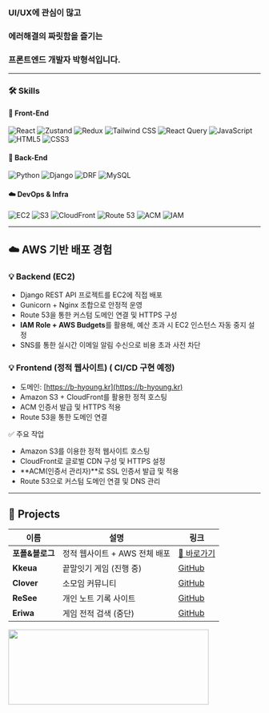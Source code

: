 ### UI/UX에 관심이 많고
### 에러해결의 짜릿함을 즐기는
### 프론트엔드 개발자 박형석입니다.

---

### 🛠️ Skills

#### 🎨 Front-End  
![React](https://img.shields.io/badge/React-61DAFB?style=flat-square&logo=react&logoColor=white)
![Zustand](https://img.shields.io/badge/Zustand-000000?style=flat-square&logo=zotero&logoColor=white)
![Redux](https://img.shields.io/badge/Redux-764ABC?style=flat-square&logo=redux&logoColor=white)
![Tailwind CSS](https://img.shields.io/badge/TailwindCSS-06B6D4?style=flat-square&logo=tailwind-css&logoColor=white)
![React Query](https://img.shields.io/badge/ReactQuery-FF4154?style=flat-square&logo=react-query&logoColor=white)
![JavaScript](https://img.shields.io/badge/JavaScript-F7DF1E?style=flat-square&logo=javascript&logoColor=black)
![HTML5](https://img.shields.io/badge/HTML5-E34F26?style=flat-square&logo=html5&logoColor=white)
![CSS3](https://img.shields.io/badge/CSS3-1572B6?style=flat-square&logo=css3&logoColor=white)

#### 🐍 Back-End  
![Python](https://img.shields.io/badge/Python-3776AB?style=flat-square&logo=python&logoColor=white)
![Django](https://img.shields.io/badge/Django-092E20?style=flat-square&logo=django&logoColor=white)
![DRF](https://img.shields.io/badge/DjangoREST-FF1709?style=flat-square&logo=django&logoColor=white)
![MySQL](https://img.shields.io/badge/MySQL-4479A1?style=flat-square&logo=mysql&logoColor=white)

#### ☁️ DevOps & Infra  
![EC2](https://img.shields.io/badge/AWS%20EC2-FF9900?style=flat-square&logo=amazon-ec2&logoColor=white)
![S3](https://img.shields.io/badge/AWS%20S3-569A31?style=flat-square&logo=amazon-s3&logoColor=white)
![CloudFront](https://img.shields.io/badge/CloudFront-F47421?style=flat-square&logo=cloudflare&logoColor=white)
![Route 53](https://img.shields.io/badge/Route%2053-8A94F6?style=flat-square&logo=amazon-aws&logoColor=white)
![ACM](https://img.shields.io/badge/ACM-232F3E?style=flat-square&logo=amazon-aws&logoColor=white)
![IAM](https://img.shields.io/badge/IAM-0052CC?style=flat-square&logo=amazon-aws&logoColor=white)

----

## ☁️ AWS 기반 배포 경험

### 💡 Backend (EC2)
- Django REST API 프로젝트를 EC2에 직접 배포
- Gunicorn + Nginx 조합으로 안정적 운영
- Route 53을 통한 커스텀 도메인 연결 및 HTTPS 구성
- **IAM Role + AWS Budgets**를 활용해, 예산 초과 시 EC2 인스턴스 자동 중지 설정
- SNS를 통한 실시간 이메일 알림 수신으로 비용 초과 사전 차단

### 💡 Frontend (정적 웹사이트) ( CI/CD 구현  예정)
- 도메인: [https://b-hyoung.kr](https://b-hyoung.kr)
- Amazon S3 + CloudFront를 활용한 정적 호스팅
- ACM 인증서 발급 및 HTTPS 적용
- Route 53을 통한 도메인 연결

✅ 주요 작업
- Amazon S3를 이용한 정적 웹사이트 호스팅
- CloudFront로 글로벌 CDN 구성 및 HTTPS 설정
- **ACM(인증서 관리자)**로 SSL 인증서 발급 및 적용
- Route 53으로 커스텀 도메인 연결 및 DNS 관리

----  
      
## 🚀 Projects

| 이름 | 설명 | 링크 |
|------|------|------|
| **포폴&블로그** | 정적 웹사이트 + AWS 전체 배포 | [🔗 바로가기](https://b-hyoung.kr) |
| **Kkeua** | 끝말잇기 게임 (진행 중) | [GitHub](https://github.com/djgnfj-svg/kkua) |
| **Clover** | 소모임 커뮤니티 | [GitHub](https://github.com/djgnfj-svg/Clover) |
| **ReSee** | 개인 노트 기록 사이트 | [GitHub](https://github.com/djgnfj-svg/Resee_project) |
| **Eriwa** | 게임 전적 검색 (중단) | [GitHub](https://github.com/b-hyoung/NewRiwa) |

<a href="https://www.gitanimals.org/en_US?utm_medium=image&utm_source=b-hyoung&utm_content=farm">
<img
  src="https://render.gitanimals.org/farms/b-hyoung"
  width="400"
  height="150"
/>
</a>
